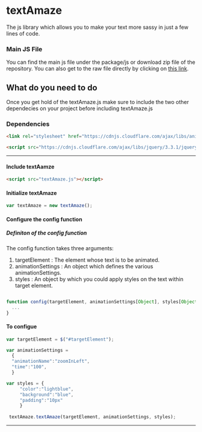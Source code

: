 # textAmaze

The js library which allows you to make your text more sassy in just a few lines of code.

### Main JS File

You can find the main js file under the package/js or download zip file of the repository.
You can also get to the raw file directly by clicking on [this link](https://bit.ly/2L8rELJ).

## What do you need to do

Once you get hold of the textAmaze.js make sure to include the two other dependecies on your project before including textAmaze.js

### Dependencies

~~~ html
<link rel="stylesheet" href="https://cdnjs.cloudflare.com/ajax/libs/animate.css/3.5.2/animate.min.css" />
~~~

~~~ html
<script src="https://cdnjs.cloudflare.com/ajax/libs/jquery/3.3.1/jquery.min.js"></script>
~~~

-----------

#### Include textAamze
~~~ html
<script src="textAmaze.js"></script>
~~~

#### Initialize textAmaze
~~~javascript
var textAmaze = new textAmaze();
~~~

#### Configure the config function

##### Definiton of the config function

The config function takes three arguments:
1. targetElement : The element whose text is to be animated.
2. animationSettings : An object which defines the various animationSettings.
3. styles : An object by which you could apply styles on the text within target element.

~~~javascript

function config(targetElement, animationSettings[Object], styles[Object]){
  ...
}

~~~

#### To configue

~~~javascript
var targetElement = $("#targetElement");

var animationSettings = 
  {
  "animationName":"zoomInLeft",
  "time":"100",
  }

var styles = {
     "color":"lightblue",
     "background":"blue",
     "padding":"10px"
     }
  
 textAmaze.textAmaze(targetElement, animationSettings, styles); 
~~~

-----------------





